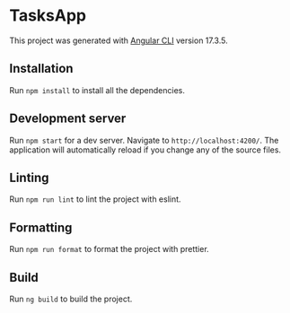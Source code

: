 # TasksApp

This project was generated with [Angular CLI](https://github.com/angular/angular-cli) version 17.3.5.

## Installation

Run `npm install` to install all the dependencies.

## Development server

Run `npm start` for a dev server. Navigate to `http://localhost:4200/`. The application will automatically reload if you change any of the source files.

## Linting

Run `npm run lint` to lint the project with eslint.

## Formatting

Run `npm run format` to format the project with prettier.

## Build

Run `ng build` to build the project.
